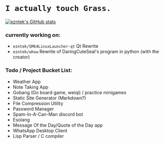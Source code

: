# `I actually touch Grass.`
[![ezntek's GitHub stats](https://github-readme-stats.vercel.app/api?username=ezntek&count_private=true&show_icons=true&theme=radical)](https://github.com/anuraghazra/github-readme-stats)

### currently working on:

* `ezntek/SM64LinuxLauncher-qt` Qt Rewrite
* `ezntek/whow` Rewrite of DaringCuteSeal's program in python (with the creator)

### Todo / Project Bucket List:

* Weather App
* Note Taking App
* Gobang (Go board game, weiqi) / practice minigames
* Static Site Generator (Markdown?)
* File Compression Utility
* Password Manager
* Spam-In-A-Can-Man discord bot
* Esolang
* Message Of the Day/Quote of the Day app
* WhatsApp Desktop Client
* Lisp Parser / C compiler
